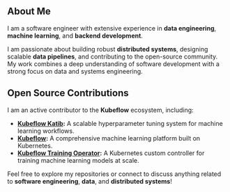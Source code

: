 <!--
**tariq-hasan/tariq-hasan** is a ✨ _special_ ✨ repository because its `README.md` (this file) appears on your GitHub profile.
-->

## About Me
I am a software engineer with extensive experience in **data engineering**, **machine learning**, and **backend development**.

I am passionate about building robust **distributed systems**, designing scalable **data pipelines**, and contributing to the open-source community. My work combines a deep understanding of software development with a strong focus on data and systems engineering.

## Open Source Contributions
I am an active contributor to the **Kubeflow** ecosystem, including:
- **[Kubeflow Katib](https://github.com/kubeflow/katib/pulls?q=is%3Apr+author%3Atariq-hasan):** A scalable hyperparameter tuning system for machine learning workflows.
- **[Kubeflow](https://github.com/kubeflow/kubeflow/pulls?q=is%3Apr+author%3Atariq-hasan):** A comprehensive machine learning platform built on Kubernetes.
- **[Kubeflow Training Operator](https://github.com/kubeflow/training-operator/pulls?q=is%3Apr+author%3Atariq-hasan):** A Kubernetes custom controller for training machine learning models at scale.

Feel free to explore my repositories or connect to discuss anything related to **software engineering**, **data**, and **distributed systems**!
